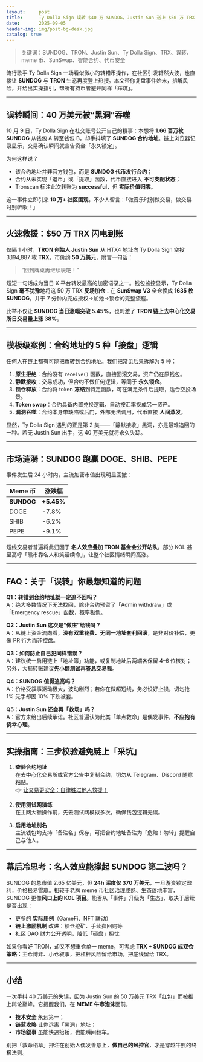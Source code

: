 ```yaml
---
layout:     post
title:      Ty Dolla Sign 误转 $40 万 SUNDOG，Justin Sun 送上 $50 万 TRX「救火」
date:       2025-09-05
header-img: img/post-bg-desk.jpg
catalog: true
---
```


> 关键词：SUNDOG、TRON、Justin Sun、Ty Dolla Sign、TRX、误转、meme 币、SunSwap、智能合约、代币安全

流行歌手 Ty Dolla Sign 一场看似微小的转错币操作，在社区引发轩然大波，也直接让 **SUNDOG** 与 **TRON** 生态再度登上热搜。本文带你复盘事件始末，拆解风险，并给出实操指引，帮所有持币者避开同样「踩坑」。

---

## 误转瞬间：40 万美元被“黑洞”吞噬

10 月 9 日，Ty Dolla Sign 在社交账号公开自己的糗事：本想将 **1.66 百万枚 SUNDOG** 从钱包 A 转至钱包 B，却手抖填了 **SUNDOG 合约地址**。链上浏览器记录显示，交易确认瞬间就宣告资金「永久锁定」。

为何这样说？

- 该合约地址并非官方钱包，而是 **SUNDOG 代币发行合约**；
- 合约从未实现「退币」或「提取」函数，代币直接进入 **不可支配状态**；
- Tronscan 标注此次转账为 **successful**，但 **实际价值归零**。

这一事件立即引来 **10 万+ 社区围观**，不少人留言：「做音乐时别做交易，做交易时别听歌！」

---

## 火速救援：$50 万 TRX 闪电到账

仅隔 1 小时，**TRON 创始人 Justin Sun** 从 HTX4 地址向 Ty Dolla Sign 空投 3,194,887 枚 **TRX**，市价约 **50 万美元**，附言一句话：

> “回到牌桌再继续玩吧！”

短短一句话成为当日 X 平台转发最高的加密语录之一。钱包监控显示，Ty Dolla Sign **毫不犹豫**地将这 50 万 TRX **反场加仓**：在 **SunSwap V3** 全仓换成 **1635 枚 SUNDOG**，并于 7 分钟内完成授权→加池→锁仓的完整流程。

此举不仅让 **SUNDOG 当日涨幅突破 5.45%**，也刺激了 **TRON 链上去中心化交易所日交易量上涨 38%**。

---

## 模板级案例：合约地址的 5 种「接盘」逻辑

任何人在链上都有可能把币转到合约地址。我们把常见后果拆解为 5 种：

1. **原生拒绝**：合约没有 `receive()` 函数，直接回滚交易，资产仍在原钱包。
2. **静默接收**：交易成功，但合约不做任何逻辑，等同于 **永久锁仓**。
3. **锁仓释放**：合约将 token **冻结**到特定函数，可在满足条件后提取，适合空投场景。
4. **Token swap**：合约具备内置兑换逻辑，自动按汇率换成另一资产。
5. **漏洞吞噬**：合约本身带缺陷或后门，外部无法调用，代币直接 **人间蒸发**。

显然，Ty Dolla Sign 遇到的正是第 2 类——「静默接收」黑洞，亦是最难追回的一种。若无 Justin Sun 出手，这 40 万美元就将永久失踪。

---

## 市场涟漪：SUNDOG 跑赢 DOGE、SHIB、PEPE

事件发生后 24 小时内，主流加密市值出现明显回撤：

| Meme 币| 涨跌幅 |
|--------|--------|
| **SUNDOG** | **+5.45%** |
| DOGE | -7.8% |
| SHIB | -6.2% |
| PEPE | -9.1% |

短线交易者普遍将此归因于 **名人效应叠加 TRON 基金会公开站队**。部分 KOL 甚至高呼「熊市靠名人和笑话续命」，让整个社区情绪瞬间高涨。

---

## FAQ：关于「误转」你最想知道的问题

**Q1：转错到合约地址就一定追不回吗？**  
A：绝大多数情况下无法找回，除非合约预留了「Admin withdraw」或「Emergency rescue」函数，概率极低。

**Q2：Justin Sun 这次是“做庄”给钱吗？**  
A：从链上资金流向看，**没有双重花费、无同一地址套利回滚**，是非对价补偿，更像 PR 行为而非控盘。

**Q3：如何防止自己犯同样错误？**  
A：建议统一启用链上「地址簿」功能，或复制地址后两端各保留 4–6 位核对；另外，大额转账建议**先小额测试再签总交易额**。

**Q4：SUNDOG 值得追高吗？**  
A：价格受叙事驱动极大，波动剧烈；若你在做超短线，务必设好止损，切勿抢 1% 先手却因 10% 下跌被套。

**Q5：Justin Sun 还会再「救场」吗？**  
A：官方未给出后续承诺。社区普遍认为此类「单点救命」是偶发事件，**不应抱有侥幸心理**。

---

## 实操指南：三步校验避免链上「采坑」

1. **查验合约地址**  
   在去中心化交易所或官方公告中复制合约，切勿从 Telegram、Discord 随意粘贴。  
   👉 [让交易更安全：自律胜过他人救援！](https://okxdog.com/)

2. **使用测试网演练**  
   在主网大额操作前，先去测试网模拟多次，确保钱包逻辑无误。

3. **启用地址别名**  
   主流钱包均支持「备注名」保存，可把合约地址备注为「危险！勿转」提醒自己与他人。

---

## 幕后冷思考：名人效应能撑起 SUNDOG 第二波吗？

SUNDOG 的总市值 2.65 亿美元，但 **24h 深度仅 370 万美元**，一旦游资锁定盈利，价格极易雪崩。相较于老牌 meme 币社区治理成熟、生态落地丰富，SUNDOG 更像**风口上的 KOL 项目**。能否从「事件」升级为「生态」，取决于后续是否出现：

- 更多的 **实际用例**（GameFi、NFT 联动）  
- **链上激励机制** 改进：锁仓挖矿、手续费回购等  
- 社区 DAO 财力公开透明，降低「砸盘」担忧

如果你看好 TRON，却又不想重仓单一 meme，可考虑 **TRX + SUNDOG 成双仓策略**：主仓博弈、小仓叙事，把杠杆风险留给市场，把底线留给 TRX。

---

## 小结

一次手抖 40 万美元的失误，因为 Justin Sun 的 50 万美元 TRX「红包」而被推上舆论巅峰。它提醒我们，在 **MEME 牛市泡沫**面前，

- **技术安全** 永远第一；  
- **链蓝攻略** 让你远离「黑洞」地址；  
- **市场叙事** 虽能快速抬轿，也能瞬间翻车。  

别把「救命稻草」押注在创始人偶发善意上，**做自己的风控官**，才是穿越牛熊的终极法则。